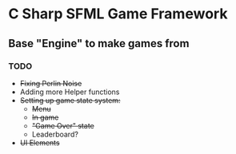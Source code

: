 # C Sharp SFML Game Framework

## Base "Engine" to make games from 

### TODO

* ~~Fixing Perlin Noise~~
* Adding more Helper functions
* ~~Setting up game state system:~~
  * ~~Menu~~
  * ~~In game~~
  * ~~"Game Over" state~~
  * Leaderboard?
* ~~UI Elements~~